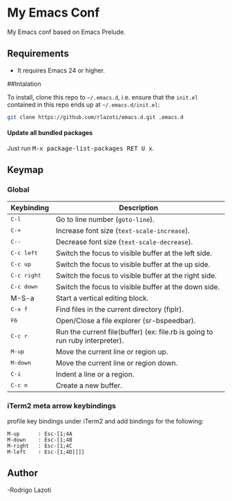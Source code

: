 My Emacs Conf
=============

My Emacs conf based on Emacs Prelude.

## Requirements

* It requires Emacs 24 or higher.

##Intalation

To install, clone this repo to `~/.emacs.d`, i.e. ensure that the
`init.el` contained in this repo ends up at `~/.emacs.d/init.el`:

```bash
git clone https://github.com/rlazoti/emacs.d.git .emacs.d
```

#### Update all bundled packages

Just run <kbd>M-x package-list-packages RET U x</kbd>.

## Keymap

### Global

Keybinding            | Description
----------------------|------------------------------------------------------------
<kbd>C-l</kbd>        | Go to line number (`goto-line`).
<kbd>C-+</kbd>        | Increase font size (`text-scale-increase`).
<kbd>C--</kbd>        | Decrease font size (`text-scale-decrease`).
<kbd>C-c left</kbd>   | Switch the focus to visible buffer at the left side.
<kbd>C-c up</kbd>     | Switch the focus to visible buffer at the up side.
<kbd>C-c right</kbd>  | Switch the focus to visible buffer at the right side.
<kbd>C-c down</kbd>   | Switch the focus to visible buffer at the down side.
<kdb>M-S-a</kdb>      | Start a vertical editing block.
<kbd>C-x f</kbd>      | Find files in the current directory (fiplr).
<kbd>F6</kbd>         | Open/Close a file explorer (sr-bspeedbar).
<kbd>C-c r</kbd>      | Run the current file(buffer) (ex: file.rb is going to run ruby interpreter).
<kbd>M-up</kbd>       | Move the current line or region up.
<kbd>M-down</kbd>     | Move the current line or region down.
<kbd>C-i</kbd>        | Indent a line or a region.
<kbd>C-c n</kbd>      | Create a new buffer.

### iTerm2 meta arrow keybindings

profile key bindings under iTerm2 and add bindings for the following:

```
M-up      : Esc-[1;4A
M-down    : Esc-[1;4B
M-right   : Esc-[1;4C
M-left    : Esc-[1;4D]]]]
```

## Author

-Rodrigo Lazoti
